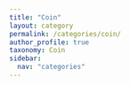 ```yaml
---
title: "Coin"
layout: category
permalink: /categories/coin/
author_profile: true
taxonomy: Coin
sidebar:
  nav: "categories"
---
```

